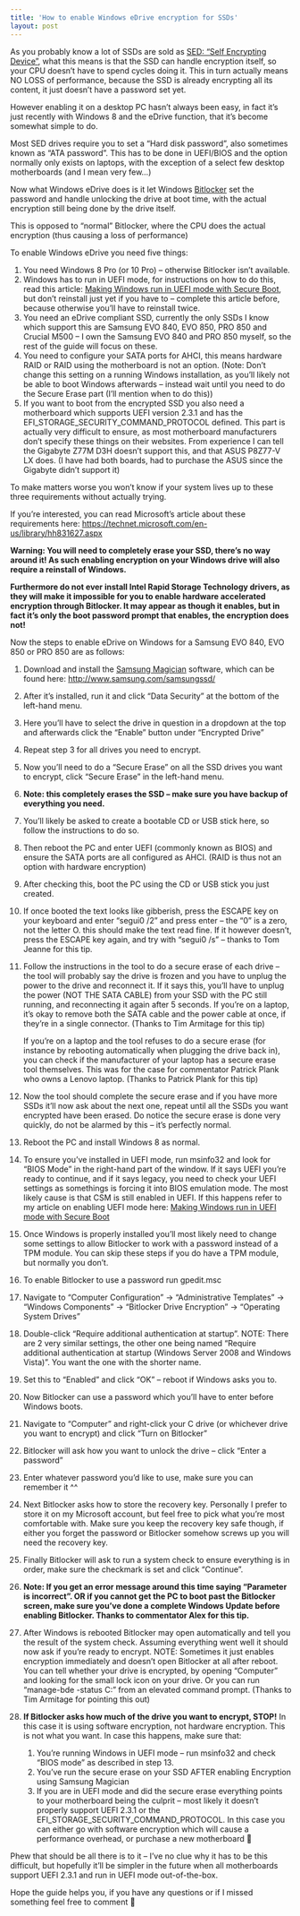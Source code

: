 ```yaml
---
title: 'How to enable Windows eDrive encryption for SSDs'
layout: post
---
```


As you probably know a lot of SSDs are sold as [SED: “Self Encrypting Device”](http://en.wikipedia.org/wiki/Hardware-based_full_disk_encryption), what this means is that the SSD can handle encryption itself, so your CPU doesn’t have to spend cycles doing it. This in turn actually means NO LOSS of performance, because the SSD is already encrypting all its content, it just doesn’t have a password set yet.

However enabling it on a desktop PC hasn’t always been easy, in fact it’s just recently with Windows 8 and the eDrive function, that it’s become somewhat simple to do.

Most SED drives require you to set a “Hard disk password”, also sometimes known as “ATA password”. This has to be done in UEFI/BIOS and the option normally only exists on laptops, with the exception of a select few desktop motherboards (and I mean very few…)

Now what Windows eDrive does is it let Windows [Bitlocker](http://en.wikipedia.org/wiki/BitLocker) set the password and handle unlocking the drive at boot time, with the actual encryption still being done by the drive itself.

This is opposed to “normal” Bitlocker, where the CPU does the actual encryption (thus causing a loss of performance)

To enable Windows eDrive you need five things:

1. You need Windows 8 Pro (or 10 Pro) – otherwise Bitlocker isn’t available.
2. Windows has to run in UEFI mode, for instructions on how to do this, read this article: [Making Windows run in UEFI mode with Secure Boot](http://www.ckode.dk/desktop-machines/making-windows-run-in-uefi-mode-with-secure-boot/), but don’t reinstall just yet if you have to – complete this article before, because otherwise you’ll have to reinstall twice.
3. You need an eDrive compliant SSD, currently the only SSDs I know which support this are Samsung EVO 840, EVO 850, PRO 850 and Crucial M500 – I own the Samsung EVO 840 and PRO 850 myself, so the rest of the guide will focus on these.
4. You need to configure your SATA ports for AHCI, this means hardware RAID or RAID using the motherboard is not an option. (Note: Don’t change this setting on a running Windows installation, as you’ll likely not be able to boot Windows afterwards – instead wait until you need to do the Secure Erase part (I’ll mention when to do this))
5. If you want to boot from the encrypted SSD you also need a motherboard which supports UEFI version 2.3.1 and has the EFI\_STORAGE\_SECURITY\_COMMAND\_PROTOCOL defined. This part is actually very difficult to ensure, as most motherboard manufacturers don’t specify these things on their websites. From experience I can tell the Gigabyte Z77M D3H doesn’t support this, and that ASUS P8Z77-V LX does. (I have had both boards, had to purchase the ASUS since the Gigabyte didn’t support it)

To make matters worse you won’t know if your system lives up to these three requirements without actually trying.

If you’re interested, you can read Microsoft’s article about these requirements here: <https://technet.microsoft.com/en-us/library/hh831627.aspx>

**Warning: You will need to completely erase your SSD, there’s no way around it! As such enabling encryption on your Windows drive will also require a reinstall of Windows.**

**Furthermore do not ever install Intel Rapid Storage Technology drivers, as they will make it impossible for you to enable hardware accelerated encryption through Bitlocker. It may appear as though it enables, but in fact it’s only the boot password prompt that enables, the encryption does not!**

Now the steps to enable eDrive on Windows for a Samsung EVO 840, EVO 850 or PRO 850 are as follows:

1. Download and install the [Samsung Magician](http://www.samsung.com/samsungssd/) software, which can be found here: <http://www.samsung.com/samsungssd/>
2. After it’s installed, run it and click “Data Security” at the bottom of the left-hand menu.
3. Here you’ll have to select the drive in question in a dropdown at the top and afterwards click the “Enable” button under “Encrypted Drive”
4. Repeat step 3 for all drives you need to encrypt.
5. Now you’ll need to do a “Secure Erase” on all the SSD drives you want to encrypt, click “Secure Erase” in the left-hand menu.
6. **Note: this completely erases the SSD – make sure you have backup of everything you need.**
7. You’ll likely be asked to create a bootable CD or USB stick here, so follow the instructions to do so.
8. Then reboot the PC and enter UEFI (commonly known as BIOS) and ensure the SATA ports are all configured as AHCI. (RAID is thus not an option with hardware encryption)
9. After checking this, boot the PC using the CD or USB stick you just created.
10. If once booted the text looks like gibberish, press the ESCAPE key on your keyboard and enter “segui0 /2” and press enter – the “0” is a zero, not the letter O. this should make the text read fine. If it however doesn’t, press the ESCAPE key again, and try with “segui0 /s” – thanks to Tom Jeanne for this tip.
11. Follow the instructions in the tool to do a secure erase of each drive – the tool will probably say the drive is frozen and you have to unplug the power to the drive and reconnect it. If it says this, you’ll have to unplug the power (NOT THE SATA CABLE) from your SSD with the PC still running, and reconnecting it again after 5 seconds. If you’re on a laptop, it’s okay to remove both the SATA cable and the power cable at once, if they’re in a single connector. (Thanks to Tim Armitage for this tip)
    
    If you’re on a laptop and the tool refuses to do a secure erase (for instance by rebooting automatically when plugging the drive back in), you can check if the manufacturer of your laptop has a secure erase tool themselves. This was for the case for commentator Patrick Plank who owns a Lenovo laptop. (Thanks to Patrick Plank for this tip)
12. Now the tool should complete the secure erase and if you have more SSDs it’ll now ask about the next one, repeat until all the SSDs you want encrypted have been erased. Do notice the secure erase is done very quickly, do not be alarmed by this – it’s perfectly normal.
13. Reboot the PC and install Windows 8 as normal.
14. To ensure you’ve installed in UEFI mode, run msinfo32 and look for “BIOS Mode” in the right-hand part of the window. If it says UEFI you’re ready to continue, and if it says legacy, you need to check your UEFI settings as somethings is forcing it into BIOS emulation mode. The most likely cause is that CSM is still enabled in UEFI. If this happens refer to my article on enabling UEFI mode here: [Making Windows run in UEFI mode with Secure Boot](http://www.ckode.dk/desktop-machines/making-windows-run-in-uefi-mode-with-secure-boot/)
15. Once Windows is properly installed you’ll most likely need to change some settings to allow Bitlocker to work with a password instead of a TPM module. You can skip these steps if you do have a TPM module, but normally you don’t.
16. To enable Bitlocker to use a password run gpedit.msc
17. Navigate to “Computer Configuration” -&gt; “Administrative Templates” -&gt; “Windows Components” -&gt; “Bitlocker Drive Encryption” -&gt; “Operating System Drives”
18. Double-click “Require additional authentication at startup”. NOTE: There are 2 very similar settings, the other one being named “Require additional authentication at startup (Windows Server 2008 and Windows Vista)”. You want the one with the shorter name.
19. Set this to “Enabled” and click “OK” – reboot if Windows asks you to.
20. Now Bitlocker can use a password which you’ll have to enter before Windows boots.
21. Navigate to “Computer” and right-click your C drive (or whichever drive you want to encrypt) and click “Turn on Bitlocker”
22. Bitlocker will ask how you want to unlock the drive – click “Enter a password”
23. Enter whatever password you’d like to use, make sure you can remember it ^^
24. Next Bitlocker asks how to store the recovery key. Personally I prefer to store it on my Microsoft account, but feel free to pick what you’re most comfortable with. Make sure you keep the recovery key safe though, if either you forget the password or Bitlocker somehow screws up you will need the recovery key.
25. Finally Bitlocker will ask to run a system check to ensure everything is in order, make sure the checkmark is set and click “Continue”.
26. **Note: If you get an error message around this time saying “Parameter is incorrect”. OR if you cannot get the PC to boot past the Bitlocker screen, make sure you’ve done a complete Windows Update before enabling Bitlocker. Thanks to commentator Alex for this tip.**
27. After Windows is rebooted Bitlocker may open automatically and tell you the result of the system check. Assuming everything went well it should now ask if you’re ready to encrypt. NOTE: Sometimes it just enables encryption immediately and doesn’t open Bitlocker at all after reboot. You can tell whether your drive is encrypted, by opening “Computer” and looking for the small lock icon on your drive. Or you can run “manage-bde -status C:” from an elevated command prompt. (Thanks to Tim Armitage for pointing this out)
28. **If Bitlocker asks how much of the drive you want to encrypt, STOP!** In this case it is using software encryption, not hardware encryption. This is not what you want. In case this happens, make sure that: 
    1. You’re running Windows in UEFI mode – run msinfo32 and check “BIOS mode” as described in step 13.
    2. You’ve run the secure erase on your SSD AFTER enabling Encryption using Samsung Magician
    3. If you are in UEFI mode and did the secure erase everything points to your motherboard being the culprit – most likely it doesn’t properly support UEFI 2.3.1 or the EFI\_STORAGE\_SECURITY\_COMMAND\_PROTOCOL. In this case you can either go with software encryption which will cause a performance overhead, or purchase a new motherboard 🙁

Phew that should be all there is to it – I’ve no clue why it has to be this difficult, but hopefully it’ll be simpler in the future when all motherboards support UEFI 2.3.1 and run in UEFI mode out-of-the-box.

Hope the guide helps you, if you have any questions or if I missed something feel free to comment 🙂